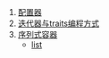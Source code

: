 1. [配置器](https://github.com/LiTianxiong/Standard-Template-Library/blob/master/Note/配置器.md)
2. [迭代器与traits编程方式](https://github.com/LiTianxiong/Standard-Template-Library/blob/master/Note/迭代器.md)
3. [序列式容器](https://github.com/LiTianxiong/Standard-Template-Library/blob/master/Note/序列式容器.md)
   - [list](https://github.com/LiTianxiong/Standard-Template-Library/blob/master/Note/list.md)

